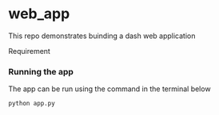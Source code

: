 # web_app
This repo demonstrates buinding a dash web application

Requirement


### Running the app
The app can be run using the command in the terminal below
```
python app.py
```
